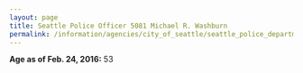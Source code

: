 ```yaml
---
layout: page
title: Seattle Police Officer 5081 Michael R. Washburn
permalink: /information/agencies/city_of_seattle/seattle_police_department/copbook/5081/
---
```


**Age as of Feb. 24, 2016:** 53
